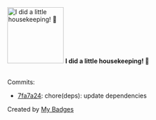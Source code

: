 <img src="https://github.com/my-badges/my-badges/blob/master/src/all-badges/chore-commit/chore-commit.png?raw=true" alt="I did a little housekeeping! 🧹" title="I did a little housekeeping! 🧹" width="128">
<strong>I did a little housekeeping! 🧹</strong>
<br><br>

Commits:

- <a href="https://github.com/Neptunium931/blog/commit/7fa7a24bf6596452de4e380b141ed2b9f7b433b0">7fa7a24</a>: chore(deps): update dependencies


Created by <a href="https://github.com/my-badges/my-badges">My Badges</a>